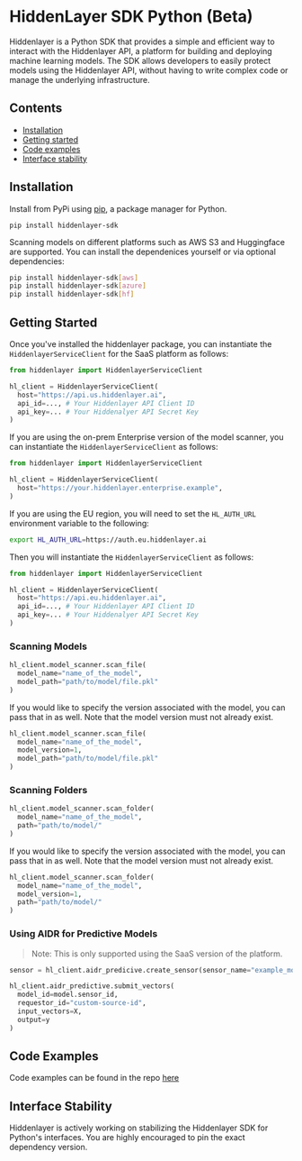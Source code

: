# HiddenLayer SDK Python (Beta)

Hiddenlayer is a Python SDK that provides a simple and efficient way to interact with the Hiddenlayer API, a platform for building and deploying machine learning models. The SDK allows developers to easily protect models using the Hiddenlayer API, without having to write complex code or manage the underlying infrastructure.

## Contents

- [Installation](#installation)
- [Getting started](#getting-started)
- [Code examples](#code-examples)
- [Interface stability](#interface-stability)


## Installation

Install from PyPi using [pip](https://pip.pypa.io/en/latest/), a package manager for Python.

`pip install hiddenlayer-sdk`

Scanning models on different platforms such as AWS S3 and Huggingface are supported. You can install the dependenices yourself or via optional dependencies:

```bash
pip install hiddenlayer-sdk[aws]
pip install hiddenlayer-sdk[azure]
pip install hiddenlayer-sdk[hf]
```

## Getting Started

Once you've installed the hiddenlayer package, you can instantiate the `HiddenlayerServiceClient` for the SaaS platform as follows:

```python
from hiddenlayer import HiddenlayerServiceClient

hl_client = HiddenlayerServiceClient(
  host="https://api.us.hiddenlayer.ai",
  api_id=..., # Your Hiddenlayer API Client ID
  api_key=... # Your Hiddenalyer API Secret Key
)
```

If you are using the on-prem Enterprise version of the model scanner, you can instantiate the `HiddenlayerServiceClient` as follows:

```python
from hiddenlayer import HiddenlayerServiceClient

hl_client = HiddenlayerServiceClient(
  host="https://your.hiddenlayer.enterprise.example",
)
```

If you are using the EU region, you will need to set the `HL_AUTH_URL` environment variable to the following:

```bash
export HL_AUTH_URL=https://auth.eu.hiddenlayer.ai
```

Then you will instantiate the `HiddenlayerServiceClient` as follows:

```python
from hiddenlayer import HiddenlayerServiceClient

hl_client = HiddenlayerServiceClient(
  host="https://api.eu.hiddenlayer.ai",
  api_id=..., # Your Hiddenlayer API Client ID
  api_key=... # Your Hiddenalyer API Secret Key
)
```

### Scanning Models

```python
hl_client.model_scanner.scan_file(
  model_name="name_of_the_model",
  model_path="path/to/model/file.pkl"
)
```

If you would like to specify the version associated with the model, you can pass that in as well. Note that the model version must not already exist.

```python
hl_client.model_scanner.scan_file(
  model_name="name_of_the_model",
  model_version=1,
  model_path="path/to/model/file.pkl"
)
```

### Scanning Folders

```python
hl_client.model_scanner.scan_folder(
  model_name="name_of_the_model",
  path="path/to/model/"
)
```

If you would like to specify the version associated with the model, you can pass that in as well. Note that the model version must not already exist.

```python
hl_client.model_scanner.scan_folder(
  model_name="name_of_the_model",
  model_version=1,
  path="path/to/model/"
)
```

### Using AIDR for Predictive Models

> Note: This is only supported using the SaaS version of the platform.

```python
sensor = hl_client.aidr_predicive.create_sensor(sensor_name="example_model")

hl_client.aidr_predictive.submit_vectors(
  model_id=model.sensor_id,
  requestor_id="custom-source-id",
  input_vectors=X,
  output=y
)
```

## Code Examples

Code examples can be found in the repo [here](https://github.com/hiddenlayerai/hiddenlayer-sdk-python/tree/main/examples)

## Interface Stability

Hiddenlayer is actively working on stabilizing the Hiddenlayer SDK for Python's interfaces. You are highly encouraged to pin the exact dependency version.
